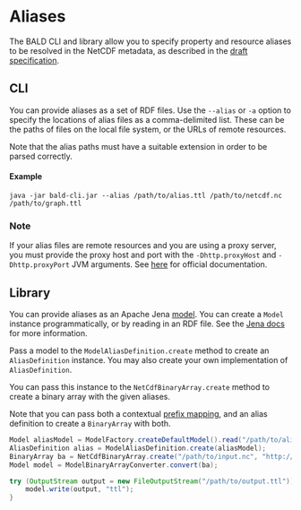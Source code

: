 # Aliases

The BALD CLI and library allow you to specify property and resource aliases to be resolved in the NetCDF metadata,
as described in the [draft specification](http://docs.opengeospatial.org/DRAFTS/19-002.html#_alias_definition).

## CLI

You can provide aliases as a set of RDF files.
Use the `--alias` or `-a` option to specify the locations of alias files as a comma-delimited list.
These can be the paths of files on the local file system, or the URLs of remote resources. 

Note that the alias paths must have a suitable extension in order to be parsed correctly.

#### Example
```
java -jar bald-cli.jar --alias /path/to/alias.ttl /path/to/netcdf.nc /path/to/graph.ttl
```

### Note

If your alias files are remote resources and you are using a proxy server,
you must provide the proxy host and port with the `-Dhttp.proxyHost` and `-Dhttp.proxyPort`
JVM arguments.
See [here](https://docs.oracle.com/javase/8/docs/technotes/guides/net/proxies.html) for official documentation.

## Library

You can provide aliases as an Apache Jena [model](https://jena.apache.org/documentation/javadoc/jena/org/apache/jena/rdf/model/Model.html).
You can create a `Model` instance programmatically, or by reading in an RDF file.
See the [Jena docs](https://jena.apache.org/tutorials/rdf_api.html) for more information.

Pass a model to the `ModelAliasDefinition.create` method to create an `AliasDefinition` instance.
You may also create your own implementation of `AliasDefinition`.

You can pass this instance to the `NetCdfBinaryArray.create` method to create a binary array with the given aliases.

Note that you can pass both a contextual [prefix mapping](context.md),
and an alias definition to create a `BinaryArray` with both.

```java
Model aliasModel = ModelFactory.createDefaultModel().read("/path/to/alias.ttl", "ttl");
AliasDefinition alias = ModelAliasDefinition.create(aliasModel);
BinaryArray ba = NetCdfBinaryArray.create("/path/to/input.nc", "http://test.binary-array-ld.net/example", null, alias, null);
Model model = ModelBinaryArrayConverter.convert(ba);

try (OutputStream output = new FileOutputStream("/path/to/output.ttl")) {
    model.write(output, "ttl");
}
```
